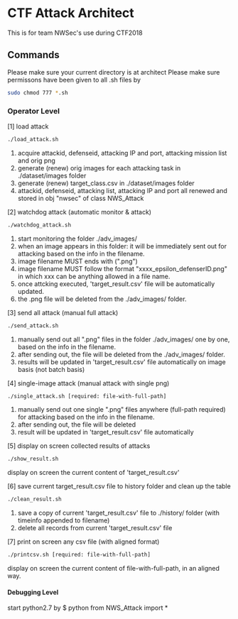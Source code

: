 # CTF Attack Architect

This is for team NWSec's use during CTF2018

## Commands
Please make sure your current directory is at architect
Please make sure permissons have been given to all .sh files by
```bash
sudo chmod 777 *.sh
```

### Operator Level
[1] load attack

```bash
./load_attack.sh
```
1) acquire attackid, defenseid, attacking IP and port, attacking mission list and orig png
2) generate (renew) orig images for each attacking task in ./dataset/images folder
3) generate (renew) target_class.csv in ./dataset/images folder
4) attackid, defenseid, attacking list, attacking IP and port all renewed and stored in obj "nwsec" of class NWS_Attack

[2] watchdog attack (automatic monitor & attack)

```bash
./watchdog_attack.sh
```
1) start monitoring the folder ./adv_images/
2) when an image appears in this folder:  it will be immediately sent out for attacking based on the info in the filename. 
3) image filename MUST ends with (".png")
4) image filename MUST follow the format "xxxx_epsilon_defenserID.png" in which xxx can be anything allowed in a file name.
5) once attcking executed, 'target_result.csv' file will be automatically updated.
6) the .png file will be deleted from the ./adv_images/ folder.

[3] send all attack (manual full attack)

```bash
./send_attack.sh
```
1) manually send out all ".png" files in the folder ./adv_images/ one by one, based on the info in the filename.
2) after sending out, the file will be deleted from the ./adv_images/ folder.
3) results will be updated in 'target_result.csv' file automatically on image basis (not batch basis)

[4] single-image attack (manual attack with single png)

```bash
./single_attack.sh [required: file-with-full-path]
```

1) manually send out one single ".png" files anywhere (full-path required) for attacking based on the info in the filename.
2) after sending out, the file will be deleted
3) result will be updated in 'target_result.csv' file automatically

[5] display on screen collected results of attacks

```bash
./show_result.sh
```
display on screen the current content of 'target_result.csv'

[6] save current target_result.csv file to history folder and clean up the table

```bash
./clean_result.sh
```
1) save a copy of current 'target_result.csv' file to ./history/ folder (with timeinfo appended to filename)
2) delete all records from current 'target_result.csv' file

[7] print on screen any csv file (with aligned format)

```bash
./printcsv.sh [required: file-with-full-path]
```
display on screen the current content of file-with-full-path, in an aligned way. 
#### Debugging Level
start python2.7 by
$ python
from NWS_Attack import *
